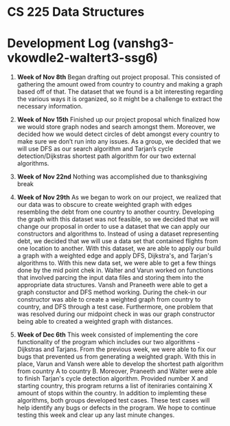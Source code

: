 # CS 225 Data Structures

# Development Log (vanshg3-vkowdle2-waltert3-ssg6)

1. **Week of Nov 8th** 
Began drafting out project proposal. This consisted of gathering the amount owed from country to country and making a graph based off of that. The dataset that we found is a bit interesting regarding the various ways it is organized, so it might be a challenge to extract the necessary information.
2. **Week of Nov 15th** 
Finished up our project proposal which finalized how we would store graph nodes and search amongst them. Moreover, we decided how we would detect circles of debt amongst every country to make sure we don’t run into any issues. As a group, we decided that we will use DFS as our search algorithm and Tarjan’s cycle detection/Dijkstras shortest path algorithm for our two external algorithms. 
3. **Week of Nov 22nd**
Nothing was accomplished due to thanksgiving break

4. **Week of Nov 29th**
As we began to work on our project, we realized that our data was to obscure to create weighted graph with edges resembling the debt from one country to another country. Developing the graph with this dataset was not feasible, so we decided that we will change our proposal in order to use a dataset that we can apply our constructors and algorithms to. Instead of using a dataset representing debt, we decided that we will use a data set that contained flights from one location to another. With this dataset, we are able to apply our build a graph with a weighted edge and apply DFS, Dijkstra's, and Tarjan's algorithms to. With this new data set, we were able to get a few things done by the mid point chek in. Walter and Varun worked on functions that involved parcing the input data files and storing them into the appropriate data structures. Vansh and Praneeth were able to get a graph constuctor and DFS method working. During the chek-in our constructor was able to create a weighted graph from country to country, and DFS through a test case. Furthermore, one problem that was resolved during our midpoint check in was our graph constructor being able to created a weighted graph with distances.

5. **Week of Dec 6th**
This week consisted of implementing the core functionality of the program which includes our two algorithms - Dijkstras and Tarjans. From the previous week, we were able to fix our bugs that prevented us from generating a weighted graph. With this in place, Varun and Vansh were able to develop the shortest path algorithm from country A to country B. Moreover, Praneeth and Walter were able to finish Tarjan's cycle detection algorithm. Provided number X and starting country, this program returns a list of iteniraries containing X amount of stops within the country. In addition to implemting these algorithms, both groups developed test cases. These test cases will help identify any bugs or defects in the program. We hope to continue testing this week and clear up any last minute changes. 

